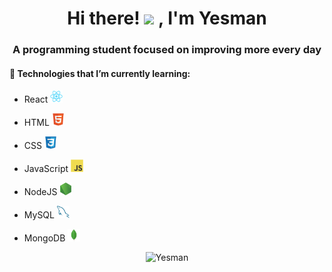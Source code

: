 <h1 align="center">
	Hi there! 
	<img 
        src="https://raw.githubusercontent.com/kaueMarques/kaueMarques/master/hi.gif" 
        width="30px"
    >
	, I'm Yesman
</h1>

<h3 align="center">
	A programming student focused on improving more every day
</h3>

<h4>
    🌱 Technologies that I’m currently learning:
</h4>

- React <img 
            src="https://raw.githubusercontent.com/devicons/devicon/master/icons/react/react-original.svg" 
            alt="react" 
            width="20" 
            height="20"
        />

- HTML  <img 
			src="https://raw.githubusercontent.com/devicons/devicon/master/icons/html5/html5-original.svg" 
			alt="html5"  
			width="20" 
			height="20"
		/>

 - CSS  <img 
			src="https://raw.githubusercontent.com/devicons/devicon/master/icons/css3/css3-original.svg" 
			alt="css3"  
			width="20" 
			height="20"
		/>
		
 - JavaScript   <img 
                    src="https://raw.githubusercontent.com/devicons/devicon/master/icons/javascript/javascript-original.svg" 
                    alt="javascript" 
                    width="20" 
                    height="20"
                />


- NodeJS    <img 
                src="https://raw.githubusercontent.com/devicons/devicon/master/icons/nodejs/nodejs-original.svg" 
                alt="nodejs" 
                width="20" 
                height="20"
            />
      
- MySQL         <img 
                src="https://raw.githubusercontent.com/devicons/devicon/master/icons/mysql/mysql-original.svg" 
                alt="mysql" 
                width="20" 
                height="20"
            />
  
- MongoDB   <img 
                src="https://raw.githubusercontent.com/devicons/devicon/master/icons/mongodb/mongodb-original.svg" 
                alt="nodejs" 
                width="20" 
                height="20"
            />
            
<p align="center">
	<img 
		src="https://github-readme-stats.vercel.app/api?username=yesmanic&show_icons=true" 
		alt="Yesman"
	/> 
</p>            
